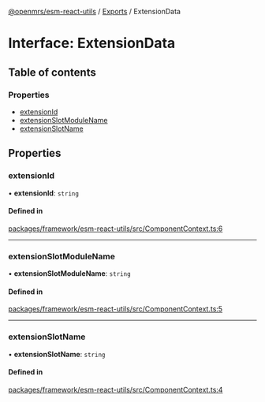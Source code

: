 [@openmrs/esm-react-utils](../README.md) / [Exports](../modules.md) / ExtensionData

# Interface: ExtensionData

## Table of contents

### Properties

- [extensionId](ExtensionData.md#extensionid)
- [extensionSlotModuleName](ExtensionData.md#extensionslotmodulename)
- [extensionSlotName](ExtensionData.md#extensionslotname)

## Properties

### extensionId

• **extensionId**: `string`

#### Defined in

[packages/framework/esm-react-utils/src/ComponentContext.ts:6](https://github.com/openmrs/openmrs-esm-core/blob/39d3e79/packages/framework/esm-react-utils/src/ComponentContext.ts#L6)

___

### extensionSlotModuleName

• **extensionSlotModuleName**: `string`

#### Defined in

[packages/framework/esm-react-utils/src/ComponentContext.ts:5](https://github.com/openmrs/openmrs-esm-core/blob/39d3e79/packages/framework/esm-react-utils/src/ComponentContext.ts#L5)

___

### extensionSlotName

• **extensionSlotName**: `string`

#### Defined in

[packages/framework/esm-react-utils/src/ComponentContext.ts:4](https://github.com/openmrs/openmrs-esm-core/blob/39d3e79/packages/framework/esm-react-utils/src/ComponentContext.ts#L4)
